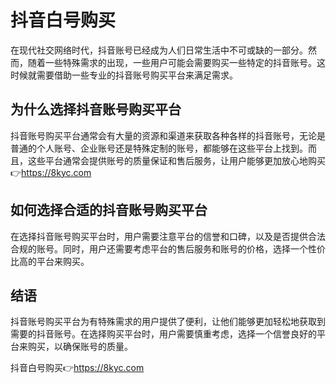 # 抖音白号购买
在现代社交网络时代，抖音账号已经成为人们日常生活中不可或缺的一部分。然而，随着一些特殊需求的出现，一些用户可能会需要购买一些特定的抖音账号。这时候就需要借助一些专业的抖音账号购买平台来满足需求。
## 为什么选择抖音账号购买平台
抖音账号购买平台通常会有大量的资源和渠道来获取各种各样的抖音账号，无论是普通的个人账号、企业账号还是特殊定制的账号，都能够在这些平台上找到。而且，这些平台通常会提供账号的质量保证和售后服务，让用户能够更加放心地购买👉<https://8kyc.com> 
## 如何选择合适的抖音账号购买平台
在选择抖音账号购买平台时，用户需要注意平台的信誉和口碑，以及是否提供合法合规的账号。同时，用户还需要考虑平台的售后服务和账号的价格，选择一个性价比高的平台来购买。
## 结语
抖音账号购买平台为有特殊需求的用户提供了便利，让他们能够更加轻松地获取到需要的抖音账号。在选择购买平台时，用户需要慎重考虑，选择一个信誉良好的平台来购买，以确保账号的质量。 

抖音白号购买👉<https://8kyc.com> 

